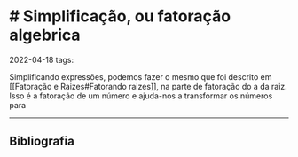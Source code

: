 # # Simplificação, ou fatoração algebrica

2022-04-18
tags: 

Simplificando expressões, podemos fazer o mesmo que foi descrito em [[Fatoração e Raizes#Fatorando raizes]], na parte de fatoração do a da raiz. Isso é a fatoração de um número e ajuda-nos a transformar os números para 


-----------------------------------------------
## Bibliografia